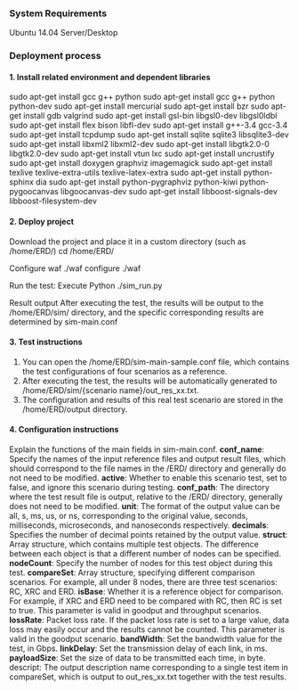 ### System Requirements
Ubuntu 14.04 Server/Desktop

### Deployment process
#### 1. Install related environment and dependent libraries
sudo apt-get install gcc g++ python
sudo apt-get install gcc g++ python python-dev
sudo apt-get install mercurial
sudo apt-get install bzr
sudo apt-get install gdb valgrind
sudo apt-get install gsl-bin libgsl0-dev libgsl0ldbl
sudo apt-get install flex bison libfl-dev
sudo apt-get install g++-3.4 gcc-3.4
sudo apt-get install tcpdump
sudo apt-get install sqlite sqlite3 libsqlite3-dev
sudo apt-get install libxml2 libxml2-dev
sudo apt-get install libgtk2.0-0 libgtk2.0-dev
sudo apt-get install vtun lxc
sudo apt-get install uncrustify
sudo apt-get install doxygen graphviz imagemagick
sudo apt-get install texlive texlive-extra-utils texlive-latex-extra
sudo apt-get install python-sphinx dia
sudo apt-get install python-pygraphviz python-kiwi python-pygoocanvas libgoocanvas-dev
sudo apt-get install libboost-signals-dev libboost-filesystem-dev

#### 2. Deploy project
Download the project and place it in a custom directory (such as /home/ERD/)
cd /home/ERD/

Configure waf
./waf configure
./waf

Run the test:
Execute Python ./sim_run.py

Result output
After executing the test, the results will be output to the /home/ERD/sim/ directory, and the specific corresponding results are determined by sim-main.conf

#### 3. Test instructions
1) You can open the /home/ERD/sim-main-sample.conf file, which contains the test configurations of four scenarios as a reference.
2) After executing the test, the results will be automatically generated to /home/ERD/sim/{scenario name}/out_res_xx.txt.
3) The configuration and results of this real test scenario are stored in the /home/ERD/output directory.

#### 4. Configuration instructions
Explain the functions of the main fields in sim-main.conf.
**conf_name**: Specify the names of the input reference files and output result files, which should correspond to the file names in the /ERD/ directory and generally do not need to be modified.
**active**: Whether to enable this scenario test, set to false, and ignore this scenario during testing.
**conf_path**: The directory where the test result file is output, relative to the /ERD/ directory, generally does not need to be modified.
**unit**: The format of the output value can be all, s, ms, us, or ns, corresponding to the original value, seconds, milliseconds, microseconds, and nanoseconds respectively.
**decimals**: Specifies the number of decimal points retained by the output value.
**struct**: Array structure, which contains multiple test objects. The difference between each object is that a different number of nodes can be specified.
**nodeCount**: Specify the number of nodes for this test object during this test.
**compareSet**: Array structure, specifying different comparison scenarios. For example, all under 8 nodes, there are three test scenarios: RC, XRC and ERD.
**isBase**: Whether it is a reference object for comparison. For example, if XRC and ERD need to be compared with RC, then RC is set to true. This parameter is valid in goodput and throughput scenarios.
**lossRate**: Packet loss rate. If the packet loss rate is set to a large value, data loss may easily occur and the results cannot be counted. This parameter is valid in the goodput scenario.
**bandWidth**: Set the bandwidth value for the test, in Gbps.
**linkDelay**: Set the transmission delay of each link, in ms.
**payloadSize**: Set the size of data to be transmitted each time, in byte.
descript: The output description name corresponding to a single test item in compareSet, which is output to out_res_xx.txt together with the test results.
​
